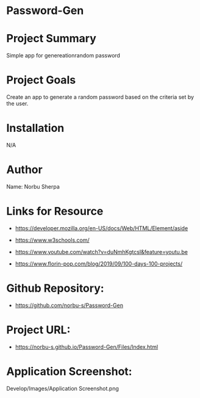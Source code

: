 # Password-Gen

# Project Summary
Simple app for genereationrandom password

# Project Goals
Create an app to generate a random password based on the criteria set by the user.

# Installation
N/A

# Author 
Name: Norbu Sherpa

# Links for Resource

* https://developer.mozilla.org/en-US/docs/Web/HTML/Element/aside

* https://www.w3schools.com/

* https://www.youtube.com/watch?v=duNmhKgtcsI&feature=youtu.be

* https://www.florin-pop.com/blog/2019/09/100-days-100-projects/


# Github Repository:
* https://github.com/norbu-s/Password-Gen

# Project URL:

* https://norbu-s.github.io/Password-Gen/Files/Index.html

# Application Screenshot:

Develop/Images/Application Screenshot.png

